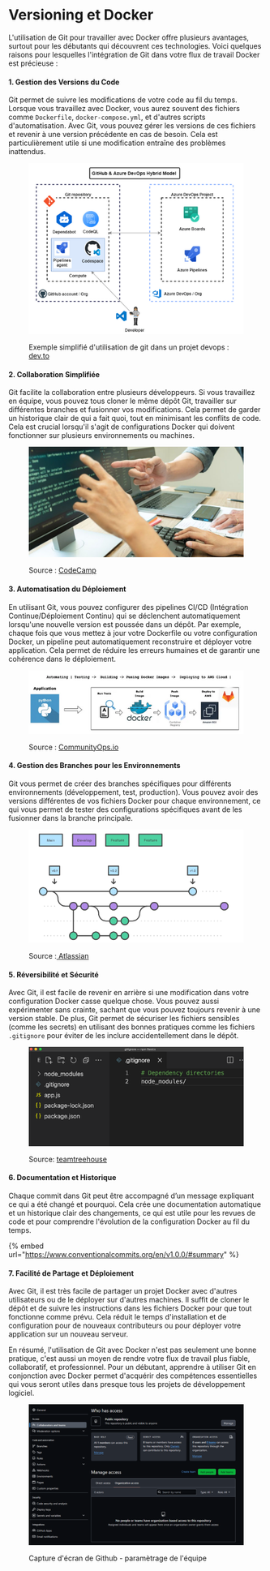# Versioning et Docker

L'utilisation de Git pour travailler avec Docker offre plusieurs avantages, surtout pour les débutants qui découvrent ces technologies. Voici quelques raisons pour lesquelles l'intégration de Git dans votre flux de travail Docker est précieuse :

#### 1. **Gestion des Versions du Code**

Git permet de suivre les modifications de votre code au fil du temps. Lorsque vous travaillez avec Docker, vous aurez souvent des fichiers comme `Dockerfile`, `docker-compose.yml`, et d'autres scripts d'automatisation. Avec Git, vous pouvez gérer les versions de ces fichiers et revenir à une version précédente en cas de besoin. Cela est particulièrement utile si une modification entraîne des problèmes inattendus.

<figure><img src="../../.gitbook/assets/image (10).png" alt=""><figcaption><p>Exemple simplifié d'utilisation de git dans un projet devops : <a href="https://dev.to/pwd9000/hosting-azure-devops-pipelines-agents-on-github-codespaces-4jm2">dev.to</a></p></figcaption></figure>

#### 2. **Collaboration Simplifiée**

Git facilite la collaboration entre plusieurs développeurs. Si vous travaillez en équipe, vous pouvez tous cloner le même dépôt Git, travailler sur différentes branches et fusionner vos modifications. Cela permet de garder un historique clair de qui a fait quoi, tout en minimisant les conflits de code. Cela est crucial lorsqu'il s'agit de configurations Docker qui doivent fonctionner sur plusieurs environnements ou machines.

<figure><img src="../../.gitbook/assets/image (12).png" alt=""><figcaption><p>Source : <a href="https://www.freecodecamp.org/news/collaborative-coding-tips/">CodeCamp</a></p></figcaption></figure>

#### 3. **Automatisation du Déploiement**

En utilisant Git, vous pouvez configurer des pipelines CI/CD (Intégration Continue/Déploiement Continu) qui se déclenchent automatiquement lorsqu'une nouvelle version est poussée dans un dépôt. Par exemple, chaque fois que vous mettez à jour votre Dockerfile ou votre configuration Docker, un pipeline peut automatiquement reconstruire et déployer votre application. Cela permet de réduire les erreurs humaines et de garantir une cohérence dans le déploiement.

<figure><img src="../../.gitbook/assets/image (13).png" alt=""><figcaption><p>Source : <a href="https://community.ops.io/jatin/ci-cd-101-with-gitlab-4pol">CommunityOps.io</a></p></figcaption></figure>

#### 4. **Gestion des Branches pour les Environnements**

Git vous permet de créer des branches spécifiques pour différents environnements (développement, test, production). Vous pouvez avoir des versions différentes de vos fichiers Docker pour chaque environnement, ce qui vous permet de tester des configurations spécifiques avant de les fusionner dans la branche principale.

<figure><img src="../../.gitbook/assets/image (14).png" alt=""><figcaption><p>Source :<a href="https://www.atlassian.com/git/tutorials/comparing-workflows/gitflow-workflow"> Atlassian</a></p></figcaption></figure>

#### 5. **Réversibilité et Sécurité**

Avec Git, il est facile de revenir en arrière si une modification dans votre configuration Docker casse quelque chose. Vous pouvez aussi expérimenter sans crainte, sachant que vous pouvez toujours revenir à une version stable. De plus, Git permet de sécuriser les fichiers sensibles (comme les secrets) en utilisant des bonnes pratiques comme les fichiers `.gitignore` pour éviter de les inclure accidentellement dans le dépôt.

<figure><img src="../../.gitbook/assets/image (16).png" alt=""><figcaption><p>Source: <a href="https://teamtreehouse.com/library/npm-basics-2/ignore-files-and-directories-with-gitignore">teamtreehouse</a></p></figcaption></figure>

#### 6. **Documentation et Historique**

Chaque commit dans Git peut être accompagné d’un message expliquant ce qui a été changé et pourquoi. Cela crée une documentation automatique et un historique clair des changements, ce qui est utile pour les revues de code et pour comprendre l'évolution de la configuration Docker au fil du temps.

{% embed url="https://www.conventionalcommits.org/en/v1.0.0/#summary" %}

#### 7. **Facilité de Partage et Déploiement**

Avec Git, il est très facile de partager un projet Docker avec d'autres utilisateurs ou de le déployer sur d'autres machines. Il suffit de cloner le dépôt et de suivre les instructions dans les fichiers Docker pour que tout fonctionne comme prévu. Cela réduit le temps d'installation et de configuration pour de nouveaux contributeurs ou pour déployer votre application sur un nouveau serveur.

En résumé, l'utilisation de Git avec Docker n'est pas seulement une bonne pratique, c'est aussi un moyen de rendre votre flux de travail plus fiable, collaboratif, et professionnel. Pour un débutant, apprendre à utiliser Git en conjonction avec Docker permet d'acquérir des compétences essentielles qui vous seront utiles dans presque tous les projets de développement logiciel.

<figure><img src="../../.gitbook/assets/image (18).png" alt=""><figcaption><p>Capture d'écran de Github - paramètrage de l'équipe</p></figcaption></figure>

